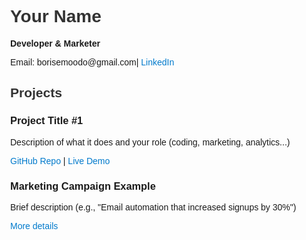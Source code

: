 <!DOCTYPE html>
<html lang="en">
<head>
  <meta charset="UTF-8" />
  <meta name="viewport" content="width=device-width, initial-scale=1.0"/>
  <title>Your Name - Portfolio</title>
  <style>
    body { font-family: Arial, sans-serif; margin: 2rem; }
    h1, h2 { color: #333; }
    .project { margin-bottom: 20px; }
    a { color: #007acc; text-decoration: none; }
  </style>
</head>
<body>
  <h1>Your Name</h1>
  <p><strong>Developer & Marketer</strong></p>
  <p>Email: borisemoodo@gmail.com| <a href="https://linkedin.com/in/boris-emoodo">LinkedIn</a></p>

  <h2>Projects</h2>

  <div class="project">
    <h3>Project Title #1</h3>
    <p>Description of what it does and your role (coding, marketing, analytics...)</p>
    <p><a href="https://github.com/yourusername/project1">GitHub Repo</a> | 
       <a href="https://live-demo.com">Live Demo</a></p>
  </div>

  <div class="project">
    <h3>Marketing Campaign Example</h3>
    <p>Brief description (e.g., "Email automation that increased signups by 30%")</p>
    <p><a href="#">More details</a></p>
  </div>
</body>
</html>

